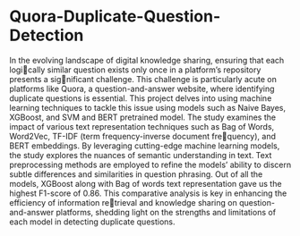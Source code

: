 # Quora-Duplicate-Question-Detection
In the evolving landscape of digital knowledge sharing, ensuring that each logically similar question exists only once in a platform’s repository presents a significant challenge. This challenge is particularly acute on platforms like Quora, a
question-and-answer website, where identifying duplicate questions is essential.
This project delves into using machine learning techniques to tackle this issue
using models such as Naive Bayes, XGBoost, and SVM and BERT pretrained
model. The study examines the impact of various text representation techniques
such as Bag of Words, Word2Vec, TF-IDF (term frequency-inverse document frequency), and BERT embeddings. By leveraging cutting-edge machine learning
models, the study explores the nuances of semantic understanding in text. Text
preprocessing methods are employed to refine the models’ ability to discern subtle
differences and similarities in question phrasing. Out of all the models, XGBoost
along with Bag of words text representation gave us the highest F1-score of 0.86.
This comparative analysis is key in enhancing the efficiency of information retrieval and knowledge sharing on question-and-answer platforms, shedding light
on the strengths and limitations of each model in detecting duplicate questions.


